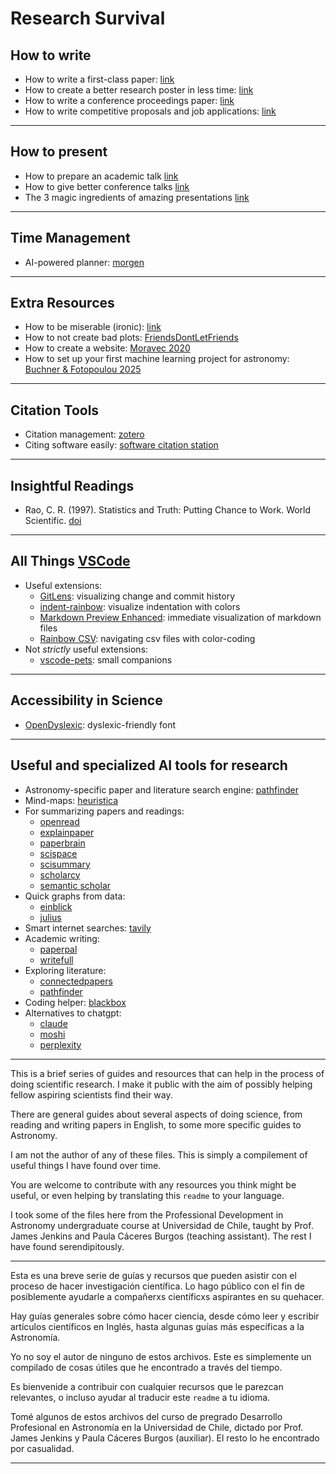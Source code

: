 # Research Survival

## How to write

- How to write a first-class paper: [link](https://www.nature.com/articles/d41586-018-02404-4)
- How to create a better research poster in less time: [link](https://www.youtube.com/watch?v=SYk29tnxASs)
- How to write a conference proceedings paper: [link](https://www.cwauthors.com/article/writing-and-submitting-a-conference-proceedings-paper)
- How to write competitive proposals and job applications: [link](https://arxiv.org/abs/2504.01645)

--------------------

## How to present

- How to prepare an academic talk [link](https://people.eecs.berkeley.edu/~jrs/speaking.html)
- How to give better conference talks [link](https://www.planetary.org/articles/04040850-better-conference-talks)
- The 3 magic ingredients of amazing presentations [link](https://www.youtube.com/watch?v=yoD8RMq2OkU)

--------------------

## Time Management

- AI-powered planner: [morgen](https://www.morgen.so/)

--------------------

## Extra Resources

- How to be miserable (ironic): [link](https://www.youtube.com/watch?v=LO1mTELoj6o)
- How to not create bad plots: [FriendsDontLetFriends](https://github.com/cxli233/FriendsDontLetFriends/tree/main?tab=readme-ov-file#friends-dont-let-friends-use-boxpot-for-binomial-data)
- How to create a website: [Moravec 2020](https://ui.adsabs.harvard.edu/abs/2020BAAS...52.0211M/abstract)
- How to set up your first machine learning project for astronomy: [Buchner & Fotopoulou 2025](https://arxiv.org/abs/2502.08222)

--------------------

## Citation Tools

- Citation management: [zotero](https://www.zotero.org/)
- Citing software easily: [software citation station](https://www.tomwagg.com/software-citation-station/)

--------------------

## Insightful Readings

- Rao, C. R. (1997). Statistics and Truth: Putting Chance to Work. World Scientific. [doi](https://doi.org/10.1142/3454)

--------------------

## All Things [VSCode](https://code.visualstudio.com/)

- Useful extensions:
    - [GitLens](https://gitlens.amod.io/): visualizing change and commit history
    - [indent-rainbow](https://marketplace.visualstudio.com/items?itemName=oderwat.indent-rainbow): visualize indentation with colors
    - [Markdown Preview Enhanced](https://marketplace.visualstudio.com/items?itemName=shd101wyy.markdown-preview-enhanced): immediate visualization of markdown files
    - [Rainbow CSV](https://marketplace.visualstudio.com/items?itemName=mechatroner.rainbow-csv): navigating csv files with color-coding
- Not _strictly_ useful extensions:
    - [vscode-pets](https://marketplace.visualstudio.com/items?itemName=tonybaloney.vscode-pets): small companions

--------------------

## Accessibility in Science
- [OpenDyslexic](https://opendyslexic.org/): dyslexic-friendly font

--------------------

## Useful and specialized AI tools for research

- Astronomy-specific paper and literature search engine: [pathfinder](https://huggingface.co/spaces/kiyer/pathfinder)
- Mind-maps: [heuristica](https://www.heuristi.ca/)
- For summarizing papers and readings:
    - [openread](https://www.openread.academy/)
    - [explainpaper](https://www.explainpaper.com/)
    - [paperbrain](https://www.paperbrain.study/)
    - [scispace](https://typeset.io/)
    - [scisummary](https://scisummary.com/)
    - [scholarcy](https://www.scholarcy.com/)
    - [semantic scholar](https://www.semanticscholar.org/)
- Quick graphs from data:
    - [einblick](https://www.einblick.ai/)
    - [julius](https://julius.ai/)
- Smart internet searches: [tavily](https://tavily.com/)
- Academic writing: 
    - [paperpal](https://paperpal.com/)
    - [writefull](https://www.writefull.com/)
- Exploring literature:
    - [connectedpapers](https://www.connectedpapers.com/)
    - [pathfinder](https://huggingface.co/spaces/kiyer/pathfinder)
- Coding helper: [blackbox](https://www.blackbox.ai/)
- Alternatives to chatgpt:
    - [claude](https://claude.ai/login)
    - [moshi](https://moshi.chat/)
    - [perplexity](https://www.perplexity.ai/)

--------------------

This is a brief series of guides and resources that can help in the process of doing scientific research. I make it public with the aim of possibly helping fellow aspiring scientists find their way.

There are general guides about several aspects of doing science, from reading and writing papers in English, to some more specific guides to Astronomy.

I am not the author of any of these files. This is simply a compilement of useful things I have found over time.

You are welcome to contribute with any resources you think might be useful, or even helping by translating this `readme` to your language.

I took some of the files here from the Professional Development in Astronomy undergraduate course at Universidad de Chile, taught by Prof. James Jenkins and Paula Cáceres Burgos (teaching assistant). The rest I have found serendipitously.

--------------------

Esta es una breve serie de guías y recursos que pueden asistir con el proceso de hacer investigación científica. Lo hago público con el fin de posiblemente ayudarle a compañerxs científicxs aspirantes en su quehacer.

Hay guías generales sobre cómo hacer ciencia, desde cómo leer y escribir artículos científicos en Inglés, hasta algunas guías más específicas a la Astronomía.

Yo no soy el autor de ninguno de estos archivos. Este es simplemente un compilado de cosas útiles que he encontrado a través del tiempo.

Es bienvenide a contribuir con cualquier recursos que le parezcan relevantes, o incluso ayudar al traducir este `readme` a tu idioma.

Tomé algunos de estos archivos del curso de pregrado Desarrollo Profesional en Astronomía en la Universidad de Chile, dictado por Prof. James Jenkins y Paula Cáceres Burgos (auxiliar). El resto lo he encontrado por casualidad.

--------------------
